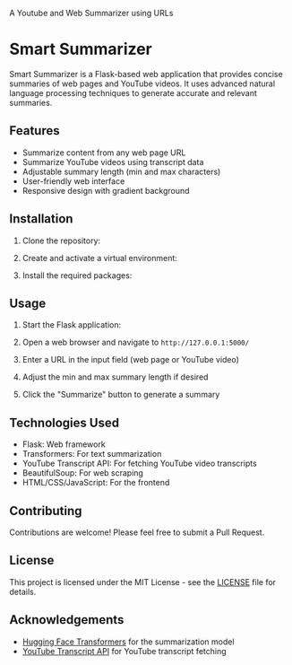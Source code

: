 A Youtube and Web Summarizer using URLs
# Smart Summarizer

Smart Summarizer is a Flask-based web application that provides concise summaries of web pages and YouTube videos. It uses advanced natural language processing techniques to generate accurate and relevant summaries.

## Features

- Summarize content from any web page URL
- Summarize YouTube videos using transcript data
- Adjustable summary length (min and max characters)
- User-friendly web interface
- Responsive design with gradient background

## Installation

1. Clone the repository:
   
2. Create and activate a virtual environment:

3. Install the required packages:

## Usage

1. Start the Flask application:
   
2. Open a web browser and navigate to `http://127.0.0.1:5000/`

3. Enter a URL in the input field (web page or YouTube video)

4. Adjust the min and max summary length if desired

5. Click the "Summarize" button to generate a summary

## Technologies Used

- Flask: Web framework
- Transformers: For text summarization
- YouTube Transcript API: For fetching YouTube video transcripts
- BeautifulSoup: For web scraping
- HTML/CSS/JavaScript: For the frontend

## Contributing

Contributions are welcome! Please feel free to submit a Pull Request.

## License

This project is licensed under the MIT License - see the [LICENSE](LICENSE) file for details.

## Acknowledgements

- [Hugging Face Transformers](https://github.com/huggingface/transformers) for the summarization model
- [YouTube Transcript API](https://github.com/jdepoix/youtube-transcript-api) for YouTube transcript fetching
